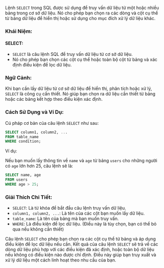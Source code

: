 Lệnh `SELECT` trong SQL được sử dụng để truy vấn dữ liệu từ một hoặc nhiều bảng trong cơ sở dữ liệu. Nó cho phép bạn chọn ra các dòng và cột cụ thể từ bảng dữ liệu để hiển thị hoặc sử dụng cho mục đích xử lý dữ liệu khác.

### Khái Niệm:

#### SELECT:

- `SELECT` là câu lệnh SQL để truy vấn dữ liệu từ cơ sở dữ liệu.
- Nó cho phép bạn chọn các cột cụ thể hoặc toàn bộ cột từ bảng và xác định điều kiện để lọc dữ liệu.

### Ngữ Cảnh:

Khi bạn cần lấy dữ liệu từ cơ sở dữ liệu để hiển thị, phân tích hoặc xử lý, `SELECT` là công cụ cần thiết. Nó giúp bạn chọn ra dữ liệu cần thiết từ bảng hoặc các bảng kết hợp theo điều kiện xác định.

### Cách Sử Dụng và Ví Dụ:

Cú pháp cơ bản của câu lệnh `SELECT` như sau:

```sql
SELECT column1, column2, ...
FROM table_name
WHERE condition;
```

Ví dụ:

Nếu bạn muốn lấy thông tin về `name` và `age` từ bảng `users` cho những người có `age` lớn hơn 25, câu lệnh sẽ là:

```sql
SELECT name, age
FROM users
WHERE age > 25;
```

### Giải Thích Chi Tiết:

- `SELECT`: Là từ khóa để bắt đầu câu lệnh truy vấn dữ liệu.
- `column1, column2, ...`: Là tên của các cột bạn muốn lấy dữ liệu.
- `table_name`: Là tên của bảng mà bạn muốn truy vấn.
- `WHERE`: Là điều kiện để lọc dữ liệu. (Điều này là tùy chọn, bạn có thể bỏ qua nếu không cần thiết)

Câu lệnh `SELECT` cho phép bạn chọn ra các cột cụ thể từ bảng và áp dụng điều kiện để lọc dữ liệu nếu cần. Kết quả của câu lệnh `SELECT` sẽ trả về các dòng dữ liệu phù hợp với các điều kiện đã xác định, hoặc toàn bộ dữ liệu nếu không có điều kiện nào được chỉ định. Điều này giúp bạn truy xuất và xử lý dữ liệu một cách linh hoạt theo nhu cầu của bạn.
